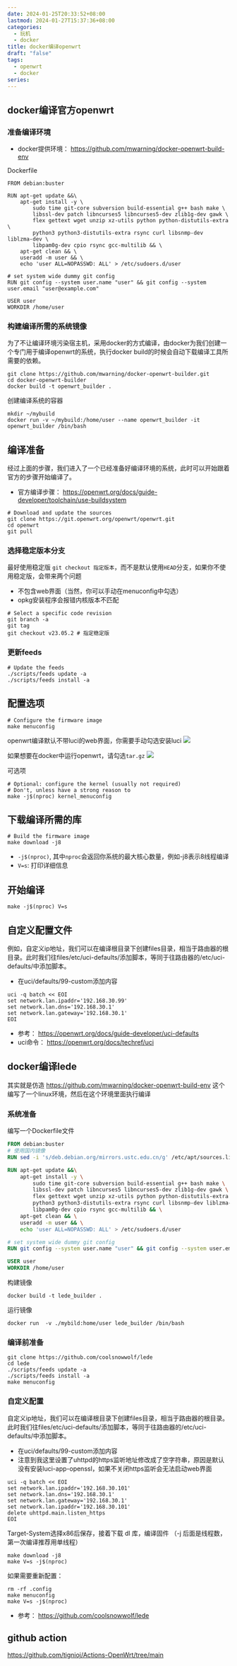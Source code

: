 ```yaml
---
date: 2024-01-25T20:33:52+08:00
lastmod: 2024-01-27T15:37:36+08:00
categories:
  - 玩机
  - docker
title: docker编译openwrt
draft: "false"
tags:
  - openwrt
  - docker
series: 
---
```

## docker编译官方openwrt

### 准备编译环境
- docker提供环境： https://github.com/mwarning/docker-openwrt-build-env

Dockerfile
```
FROM debian:buster

RUN apt-get update &&\
    apt-get install -y \
        sudo time git-core subversion build-essential g++ bash make \
        libssl-dev patch libncurses5 libncurses5-dev zlib1g-dev gawk \
        flex gettext wget unzip xz-utils python python-distutils-extra \
        python3 python3-distutils-extra rsync curl libsnmp-dev liblzma-dev \
        libpam0g-dev cpio rsync gcc-multilib && \
    apt-get clean && \
    useradd -m user && \
    echo 'user ALL=NOPASSWD: ALL' > /etc/sudoers.d/user

# set system wide dummy git config
RUN git config --system user.name "user" && git config --system user.email "user@example.com"

USER user
WORKDIR /home/user
```

### 构建编译所需的系统镜像
为了不让编译环境污染宿主机，采用docker的方式编译，由docker为我们创建一个专门用于编译openwrt的系统，执行docker build的时候会自动下载编译工具所需要的依赖。

```
git clone https://github.com/mwarning/docker-openwrt-builder.git
cd docker-openwrt-builder
docker build -t openwrt_builder .
```

创建编译系统的容器
```
mkdir ~/mybuild
docker run -v ~/mybuild:/home/user --name openwrt_builder -it openwrt_builder /bin/bash
```

## 编译准备
经过上面的步骤，我们进入了一个已经准备好编译环境的系统，此时可以开始跟着官方的步骤开始编译了。

- 官方编译步骤：  https://openwrt.org/docs/guide-developer/toolchain/use-buildsystem

```
# Download and update the sources
git clone https://git.openwrt.org/openwrt/openwrt.git
cd openwrt
git pull
```

### 选择稳定版本分支
最好使用稳定版 `git checkout 指定版本`，而不是默认使用`HEAD`分支，如果你不使用稳定版，会带来两个问题
- 不包含web界面（当然，你可以手动在menuconfig中勾选）
- opkg安装程序会报错内核版本不匹配

```
# Select a specific code revision
git branch -a
git tag
git checkout v23.05.2 # 指定稳定版
```

### 更新feeds
```
# Update the feeds
./scripts/feeds update -a
./scripts/feeds install -a
```


## 配置选项
```
# Configure the firmware image
make menuconfig
```

openwrt编译默认不带luci的web界面，你需要手动勾选安装luci
![](Pasted%20image%2020240126162948.png)

如果想要在docker中运行openwrt，请勾选`tar.gz`
![](Pasted%20image%2020240127153010.png)


可选项
```
# Optional: configure the kernel (usually not required)
# Don't, unless have a strong reason to
make -j$(nproc) kernel_menuconfig
```


## 下载编译所需的库
```
# Build the firmware image
make download -j8
```
- `-j$(nproc)`, 其中`nproc`会返回你系统的最大核心数量，例如-j8表示8线程编译
- `V=s`: 打印详细信息

## 开始编译
```
make -j$(nproc) V=s
```



## 自定义配置文件
例如，自定义ip地址，我们可以在编译根目录下创建files目录，相当于路由器的根目录。此时我们往files/etc/uci-defaults/添加脚本，等同于往路由器的/etc/uci-defaults/中添加脚本。
- 在uci/defaults/99-custom添加内容

```
uci -q batch << EOI
set network.lan.ipaddr='192.168.30.99'
set network.lan.dns='192.168.30.1'
set network.lan.gateway='192.168.30.1'
EOI
```


 
- 参考： https://openwrt.org/docs/guide-developer/uci-defaults
- uci命令： https://openwrt.org/docs/techref/uci


## docker编译lede
其实就是仿造 https://github.com/mwarning/docker-openwrt-build-env 这个编写了一个linux环境，然后在这个环境里面执行编译
### 系统准备
编写一个Dockerfile文件
```dockerfile
FROM debian:buster
# 使用国内镜像
RUN sed -i 's/deb.debian.org/mirrors.ustc.edu.cn/g' /etc/apt/sources.list

RUN apt-get update &&\
    apt-get install -y \
        sudo time git-core subversion build-essential g++ bash make \
        libssl-dev patch libncurses5 libncurses5-dev zlib1g-dev gawk \
        flex gettext wget unzip xz-utils python python-distutils-extra \
        python3 python3-distutils-extra rsync curl libsnmp-dev liblzma-dev \
        libpam0g-dev cpio rsync gcc-multilib && \
    apt-get clean && \
    useradd -m user && \
    echo 'user ALL=NOPASSWD: ALL' > /etc/sudoers.d/user

# set system wide dummy git config
RUN git config --system user.name "user" && git config --system user.email "user@example.com"

USER user
WORKDIR /home/user           
```

构建镜像
```shell
docker build -t lede_builder .
```

运行镜像
```shell
docker run  -v ./mybild:home/user lede_builder /bin/bash
```
### 编译前准备

```shell
git clone https://github.com/coolsnowwolf/lede
cd lede
./scripts/feeds update -a
./scripts/feeds install -a
make menuconfig
```

### 自定义配置

自定义ip地址，我们可以在编译根目录下创建files目录，相当于路由器的根目录。此时我们往files/etc/uci-defaults/添加脚本，等同于往路由器的/etc/uci-defaults/中添加脚本。
- 在uci/defaults/99-custom添加内容
- 注意到我这里设置了uhttpd的https监听地址修改成了空字符串，原因是默认没有安装luci-app-openssl，如果不关闭https监听会无法启动web界面

```
uci -q batch << EOI
set network.lan.ipaddr='192.168.30.101'
set network.lan.dns='192.168.30.1'
set network.lan.gateway='192.168.30.1'
set network.lan.ipaddr='192.168.30.101'
delete uhttpd.main.listen_https
EOI
```



 



Target-System选择x86后保存，接着下载 dl 库，编译固件 （-j 后面是线程数，第一次编译推荐用单线程）
```shell
make download -j8
make V=s -j$(nproc)
```

如果需要重新配置：

```shell
rm -rf .config
make menuconfig
make V=s -j$(nproc)
```



- 参考： https://github.com/coolsnowwolf/lede



## github action
https://github.com/tignioj/Actions-OpenWrt/tree/main